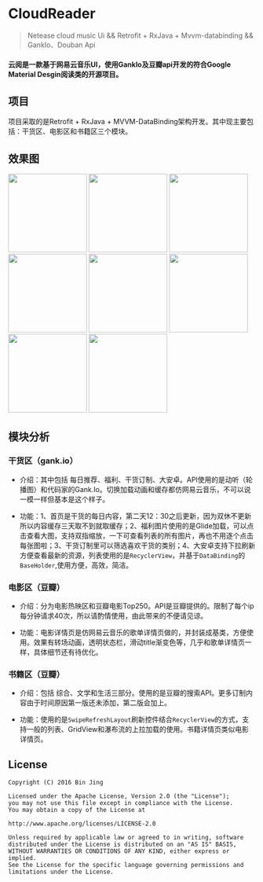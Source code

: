 # CloudReader

> Netease cloud music Ui && Retrofit + RxJava + Mvvm-databinding && GankIo、Douban Api 

#### 云阅是一款基于网易云音乐UI，使用GankIo及豆瓣api开发的符合Google Material Desgin阅读类的开源项目。

## 项目

项目采取的是Retrofit + RxJava + MVVM-DataBinding架构开发。其中现主要包括：干货区、电影区和书籍区三个模块。

## 效果图

<img width="160" height=“274” src="https://github.com/youlookwhat/CloudReader/blob/master/screenshot/page_gank_00.png"></img>
<img width="160" height=“274” src="https://github.com/youlookwhat/CloudReader/blob/master/screenshot/page_gank_01.png"></img>
<img width="160" height=“274” src="https://github.com/youlookwhat/CloudReader/blob/master/screenshot/page_gank_02.png"></img>
<img width="160" height=“274” src="https://github.com/youlookwhat/CloudReader/blob/master/screenshot/page_gank_03.png"></img>
<img width="160" height=“274” src="https://github.com/youlookwhat/CloudReader/blob/master/screenshot/page_gank_04.png"></img>
<img width="160" height=“274” src="https://github.com/youlookwhat/CloudReader/blob/master/screenshot/page_movie_01.png"></img>
<img width="160" height=“274” src="https://github.com/youlookwhat/CloudReader/blob/master/screenshot/page_movie_02.png"></img>
<img width="160" height=“274” src="https://github.com/youlookwhat/CloudReader/blob/master/screenshot/page_movie_03.png"></img>


## 模块分析
### 干货区（gank.io）
 - 介绍：其中包括 每日推荐、福利、干货订制、大安卓。API使用的是动听（轮播图）和代码家的Gank.Io。切换加载动画和缓存都仿网易云音乐，不可以说一模一样但基本是这个样子。
 
 - 功能：1、首页是干货的每日内容，第二天12：30之后更新，因为双休不更新所以内容缓存三天取不到就取缓存；2、福利图片使用的是Glide加载，可以点击查看大图，支持双指缩放，一下可查看列表的所有图片，再也不用逐个点击每张图啦；3、干货订制里可以筛选喜欢干货的类别；4、大安卓支持下拉刷新方便查看最新的资源，列表使用的是``RecyclerView``，并基于``DataBinding``的``BaseHolder``,使用方便，高效，简洁。

### 电影区（豆瓣）
 - 介绍：分为电影热映区和豆瓣电影Top250。API是豆瓣提供的。限制了每个ip每分钟请求40次，所以请酌情使用，由此带来的不便请见谅。

 - 功能：电影详情页是仿网易云音乐的歌单详情页做的，并封装成基类，方便使用。效果有转场动画，透明状态栏，滑动title渐变色等，几乎和歌单详情页一样，具体细节还有待优化。

### 书籍区（豆瓣）
 - 介绍：包括 综合、文学和生活三部分。使用的是豆瓣的搜索API。更多订制内容由于时间原因第一版还未添加，第二版会加上。

 - 功能：使用的是``SwipeRefreshLayout``刷新控件结合``RecyclerView``的方式，支持一般的列表、GridView和瀑布流的上拉加载的使用。书籍详情页类似电影详情页。


## License
```
Copyright (C) 2016 Bin Jing

Licensed under the Apache License, Version 2.0 (the "License");
you may not use this file except in compliance with the License.
You may obtain a copy of the License at

http://www.apache.org/licenses/LICENSE-2.0

Unless required by applicable law or agreed to in writing, software
distributed under the License is distributed on an "AS IS" BASIS,
WITHOUT WARRANTIES OR CONDITIONS OF ANY KIND, either express or implied.
See the License for the specific language governing permissions and
limitations under the License.
```